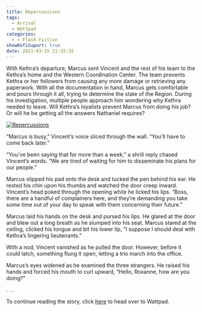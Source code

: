 ```yaml
---
title: Repercussions
tags:
  - Arrival
  - Wattpad
categories:
  - - Flash Fiction
showKofiSuport: true
date: 2021-03-15 21:32:32
---
```


With Kethra’s departure, Marcus sent Vincent and the rest of his team to the Kethra’s home and the Western Coordination Center. The team prevents Kethra or her followers from causing any more damage or retrieving any paperwork. With all the documentation in hand, Marcus gets comfortable and pours through it all, trying to determine the state of the Region. During his investigation, multiple people approach him wondering why Kethra needed to leave.<!-- more --> Will Kethra’s loyalists prevent Marcus from doing his job? Or will he be getting all the answers Nathaniel requires?

<div class="center">

[![Repercussions](/images/covers/arrival.png "Repercussions")](https://www.wattpad.com/1040714245-arrival-repercussions)

</div>

“Marcus is busy,” Vincent’s voice sliced through the wall. “You’ll have to come back later.”

“You’ve been saying that for more than a week,” a shrill reply chased Vincent’s words. “We are tired of waiting for him to disseminate his plans for our people.”

Marcus slipped his pad onto the desk and tucked the pen behind his ear. He rested his chin upon his thumbs and watched the door creep inward. Vincent’s head poked through the opening while he licked his lips. “Boss, there are a handful of complainers here, and they’re demanding you take some time out of your day to speak with them concerning their future.”

Marcus laid his hands on the desk and pursed his lips. He glared at the door and blew out a long breath as he slumped into his seat. Marcus stared at the ceiling, clicked his tongue and bit his lower lip, “I suppose I should deal with Kethra’s lingering lieutenants.”

With a nod, Vincent vanished as he pulled the door. However, before it could latch, something flung it open, letting a trio march into the office.

Marcus’s eyes widened as he examined the three strangers. He raised his hands and forced his mouth to curl upward, “Hello, Roxanne, how are you doing?”

<div class="center story-ellipses">
.
.
.
</div>

<div>

To continue reading the story, click [here](https://www.wattpad.com/1040714245-arrival-repercussions) to head over to Wattpad.

</div>